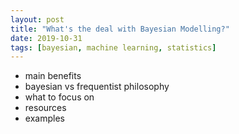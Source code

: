```yaml
---
layout: post
title: "What's the deal with Bayesian Modelling?"
date: 2019-10-31
tags: [bayesian, machine learning, statistics]
---
```


- main benefits
- bayesian vs frequentist philosophy
- what to focus on
- resources
- examples
